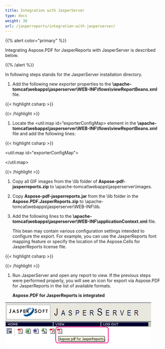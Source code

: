 ```yaml
---
title: Integration with JasperServer
type: docs
weight: 30
url: /jasperreports/integration-with-jasperserver/
---
```


{{% alert color="primary" %}} 

Integrating Aspose.PDF for JasperReports with JasperServer is described below. 

{{% /alert %}} 

In following steps <InstallDir> stands for the JasperServer installation directory. 

1. Add the following new exporter properties to the **<InstallDir>\apache-tomcat\webapps\jasperserver\WEB-INF\flows\viewReportBeans.xml** file. 

{{< highlight csharp >}}

 <bean id="AsposePdfExporter" class="com.aspose.pdf.jr3_7_0.jasperreports.AsposeServerPdfExporter" parent="baseReportExporter">

   <property name="exportParameters" ref="AsposeExportParameters"/>

   <property name="setResponseContentLength" value="true"/>

</bean>



<bean id="AsposePdfExporterConfiguration" class="com.jaspersoft.jasperserver.war.action.ExporterConfigurationBean">

   <property name="descriptionKey" value="Pdf - PDF via Aspose.PDF for JasperReports"/>

   <property name="iconSrc" value="/images/pdf.gif"/>

   <property name="parameterDialogName" value="dlg"/>

   <property name="exportParameters" ref="AsposeExportParameters"/>

   <property name="currentExporter" ref="AsposePdfExporter"/>

</bean>



{{< /highlight >}}




1. Locate the <util:map id=”exporterConfigMap> element in the **<InstallDir>\apache-tomcat\webapps\jasperserver\WEB-INF\flows\viewReportBeans.xml** file and add the following lines: 

{{< highlight csharp >}}

 <util:map id="exporterConfigMap">

   <entry key="pdf" value-ref="pdfExporterConfiguration"/>

   <entry key="xls" value-ref="xlsExporterConfiguration"/>

   <entry key="rtf" value-ref="rtfExporterConfiguration"/>

   <entry key="csv" value-ref="csvExporterConfiguration"/>

   <entry key="swf" value-ref="swfExporterConfiguration"/>



<!-- START of ADDED LINES -->

   <entry key="Aspose_pdf" value-ref="AsposePdfExporterConfiguration"/>

<!-- END of NEW LINES -->



</util:map>



{{< /highlight >}}




1. Copy all GIF images from the \lib folder of **Aspose-pdf-jasperreports.zip** to <InstallDir>\apache-tomcat\webapps\jasperserver\images\.
1. Copy **Aspose-pdf-jasperreports.jar** from the \lib folder in the **Aspose.PDF.JasperReports.zip** to <InstallDir>\apache-tomcat\webapps\jasperserver\WEB-INF\lib\.
1. Add the following lines to the **<InstallDir>\apache-tomcat\webapps\jasperserver\WEB-INF\applicationContext.xml** file. 

   This bean may contain various configuration settings intended to configure the export. For example, you can use the JasperReports font mapping feature or specify the location of the Aspose.Cells for JasperReports license file. 

{{< highlight csharp >}}

 <bean id="AsposeExportParameters" class="com.aspose.pdf.jr3_7_0.jasperreports.JrPdfExportParametersBean">

<property name="localizedFontMap" ref="localePdfFontMap"/>

<!-- Uncomment to apply a license. Check the license path.

<property name="licenseFile" value="C:/jasperserver-3.0/apache-tomcat/webapps/jasperserver/WEB-INF/Aspose.PDF.JasperReports.lic"/>

-->

</bean> 



{{< /highlight >}}




1. Run JasperServer and open any report to view. If the previous steps were performed properly, you will see an icon for export via Aspose.PDF for JasperReports in the list of available formats. 

   **Aspose.PDF for JasperReports is integrated** 

![todo:image_alt_text](integration-with-jasperserver_1.png)
